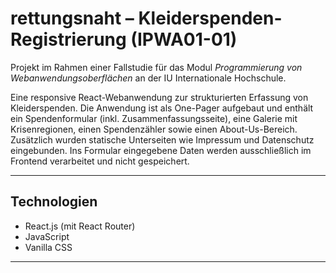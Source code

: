 # rettungsnaht – Kleiderspenden-Registrierung (IPWA01-01)

Projekt im Rahmen einer Fallstudie für das Modul _Programmierung von Webanwendungsoberflächen_ an der IU Internationale Hochschule.

Eine responsive React-Webanwendung zur strukturierten Erfassung von Kleiderspenden. Die Anwendung ist als One-Pager aufgebaut und enthält ein Spendenformular (inkl. Zusammenfassungsseite), eine Galerie mit Krisenregionen, einen Spendenzähler sowie einen About-Us-Bereich. Zusätzlich wurden statische Unterseiten wie Impressum und Datenschutz eingebunden. Ins Formular eingegebene Daten werden ausschließlich im Frontend verarbeitet und nicht gespeichert.

---

## Technologien

- React.js (mit React Router)
- JavaScript
- Vanilla CSS

---



